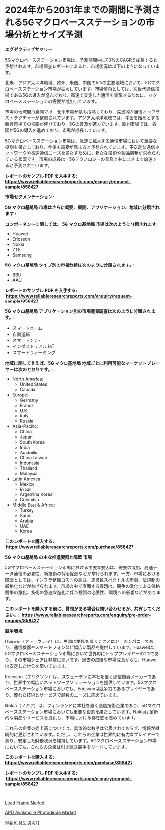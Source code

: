 <p><h1>2024年から2031年までの期間に予測される5Gマクロベースステーションの市場分析とサイズ予測</h1></p><p><strong>エグゼクティブサマリー</strong></p>
<p><p>5Gマクロベースステーション市場は、予測期間中に7.3%のCAGRで成長すると予想されます。市場調査レポートによると、市場状況は以下のようになっています。</p><p>北米、アジア太平洋地域、欧州、米国、中国の5つの主要地域において、5Gマクロベースステーション市場が拡大しています。市場傾向としては、次世代通信技術である5Gの導入が進んでおり、高速で安定した通信を実現するために、マクロベースステーションの需要が増加しています。</p><p>市場の地域間の展開では、北米市場が最も成熟しており、先進的な通信インフラストラクチャーが整備されています。アジア太平洋地域では、中国を始めとする新興市場での需要が伸びており、5Gの普及が進んでいます。欧州市場では、各国が5Gの導入を進めており、市場が成長しています。</p><p>5Gマクロベースステーション市場は、急速に拡大する通信市場において重要な役割を果たしており、今後も需要が高まると予想されています。不安定な通信ネットワークや高速通信ニーズを満たすために、新たな技術や製品開発が求められている状況です。市場の成長は、5Gテクノロジーの普及と共にますます加速すると予測されています。</p></p>
<p><strong>レポートのサンプル PDF を入手する: <a href="https://www.reliableresearchreports.com/enquiry/request-sample/858427">https://www.reliableresearchreports.com/enquiry/request-sample/858427</a></strong></p>
<p><strong>市場セグメンテーション:</strong></p>
<p><strong> 5G マクロ基地局 市場はさらに概要、展開、アプリケーション、地域に分類されます :</strong></p>
<p><strong>コンポーネントに関しては、 5G マクロ基地局 市場は次のように分類されます: &nbsp;</strong></p>
<p><ul><li>Huawei</li><li>Ericsson</li><li>Nokia</li><li>ZTE</li><li>Samsung</li></ul></p>
<p><strong> 5G マクロ基地局 タイプ別の市場分析は次のように分類されます。:</strong></p>
<p><ul><li>BBU</li><li>AAU</li></ul></p>
<p><strong>レポートのサンプル PDF を入手する: &nbsp;<a href="https://www.reliableresearchreports.com/enquiry/request-sample/858427">https://www.reliableresearchreports.com/enquiry/request-sample/858427</a></strong></p>
<p><strong> 5G マクロ基地局 アプリケーション別の市場産業調査は次のように分類されます。:</strong></p>
<p><ul><li>スマートホーム</li><li>自動運転</li><li>スマートシティ</li><li>インダストリアル IoT</li><li>スマートファーミング</li></ul></p>
<p><strong>地域に関して言えば、5G マクロ基地局 地域ごとに利用可能なマーケットプレーヤーは次のとおりです。:</strong></p>
<p><ul>
    <li>
        North America:
        <ul>
            <li>United States</li>
            <li>Canada</li>
        </ul>
    </li>
    <li>
        Europe:
        <ul>
            <li>Germany</li>
            <li>France</li>
            <li>U.K.</li>
            <li>Italy</li>
            <li>Russia</li>
        </ul>
    </li>
    <li>
        Asia-Pacific:
        <ul>
            <li>China</li>
            <li>Japan</li>
            <li>South Korea</li>
            <li>India</li>
            <li>Australia</li>
            <li>China Taiwan</li>
            <li>Indonesia</li>
            <li>Thailand</li>
            <li>Malaysia</li>
        </ul>
    </li>
    <li>
        Latin America:
        <ul>
            <li>Mexico</li>
            <li>Brazil</li>
            <li>Argentina Korea</li>
            <li>Colombia</li>
        </ul>
    </li>
    <li>
        Middle East & Africa:
        <ul>
            <li>Turkey</li>
            <li>Saudi</li>
            <li>Arabia</li>
            <li>UAE</li>
            <li>Korea</li>
        </ul>
    </li>
    </ul></p>
<p><strong>このレポートを購入する: &nbsp;<a href="https://www.reliableresearchreports.com/purchase/858427">https://www.reliableresearchreports.com/purchase/858427</a></strong></p>
<p><strong>5G マクロ基地局 の主な推進要因と障壁 市場</strong></p>
<p><p>5Gマクロベースステーション市場における主要な要因は、需要の増加、高速データ通信の必要性、新技術の採用促進などが挙げられます。一方、市場における障壁としては、インフラ整備コストの高さ、周波数スペクトルの制限、法規制の厳格化などが挙げられます。市場の中で直面する課題は、競争の激化による価格競争の激化、技術の急速な進化に伴う投資の必要性、環境への影響などがあります。</p></p>
<p><strong>このレポートを購入する前に、質問がある場合は問い合わせるか、共有してください。:&nbsp; <a href="https://www.reliableresearchreports.com/enquiry/pre-order-enquiry/858427">https://www.reliableresearchreports.com/enquiry/pre-order-enquiry/858427</a></strong></p>
<p><strong>競争環境</strong></p>
<p><p>Huawei（ファーウェイ）は、中国に本社を置くテクノロジーカンパニーであり、通信機器やスマートフォンなど幅広い製品を提供しています。Huaweiは、5Gマクロベースステーション市場において世界的にトッププレイヤーの1つであり、その市場シェアは非常に高いです。過去の成績や市場成長からも、Huaweiは安定した地位を築いています。</p><p>Ericsson（エリクソン）は、スウェーデンに本社を置く通信機器メーカーであり、世界中で幅広いネットワークソリューションを提供しています。5Gマクロベースステーション市場においても、Ericssonは競争力のあるプレイヤーであり、優れた技術とサービスで顧客のニーズに応えています。</p><p>Nokia（ノキア）は、フィンランドに本社を置く通信技術企業であり、5Gマクロベースステーション市場においても重要な役割を果たしています。Nokiaは革新的な製品やサービスを提供し、市場における存在感を高めています。</p><p>これらの企業の売上高については、具体的な数字は公表されておらず、情報が継続的に更新されています。ただし、これらの企業は世界的に有力なプレイヤーであり、安定した財務状況を維持しています。5Gマクロベースステーション市場においても、これらの企業は引き続き競争をリードしています。</p></p>
<p><strong>このレポートを購入する: &nbsp; <a href="https://www.reliableresearchreports.com/purchase/858427">https://www.reliableresearchreports.com/purchase/858427</a></strong></p>
<p><strong>レポートのサンプル PDF を入手する: &nbsp;<a href="https://www.reliableresearchreports.com/enquiry/request-sample/858427">https://www.reliableresearchreports.com/enquiry/request-sample/858427</a></strong><strong></strong></p>
<p>&nbsp;</p>
<p><p><a href="https://github.com/sofayahoo2023/Market-Research-Report-List-3/blob/main/lead-frame-market.md">Lead Frame Market</a></p><p><a href="https://github.com/joannesouthgate/Market-Research-Report-List-2/blob/main/apd-avalanche-photodiode-market.md">APD Avalanche Photodiode Market</a></p><p><a href="https://github.com/fernandotryO5lson96765/Market-Research-Report-List-1/blob/main/64988309150.md">원유용 점도 감속기</a></p></p>